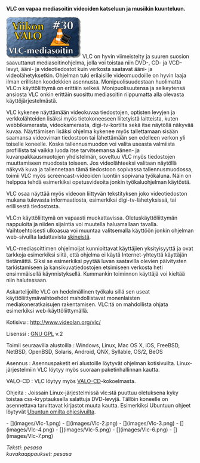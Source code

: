 <!--
Title: VLC-mediasoitin
Week: 1x30
Number: 30
Date: 2011/07/24
Pageimage: valo30-Vlc.png
Tags: Windows,Linux,Mac OS X,iOS,FreeBSD,NetBSD,OpenBSD,Solaris,Android,QNX,Syllable,OS/2,BeOS,Multimedia,Video
-->

**VLC on vapaa mediasoitin videoiden katseluun ja musiikin kuunteluun.**

![](images/valo30-Vlc.png "fig:valo30-Vlc.png") VLC on hyvin viimeistelty ja
suuren suosion saavuttanut mediasoitinohjelma, jolla voi toistaa niin
DVD-, CD- ja VCD-levyt, ääni- ja videotiedostot kuin verkosta saatavat
ääni- ja videolähetyksetkin. Ohjelman tuki erilaisille videomuodoille on
hyvin laaja ilman erillisten koodekkien asennusta. Monipuolisuudestaan
huolimatta VLC:n käyttöliittymä on erittäin selkeä. Monipuolisuutensa ja
selkeytensä ansiosta VLC onkin erittäin suosittu mediasoitin riippumatta
alla olevasta käyttöjärjestelmästä.

VLC kykenee näyttämään videokuvaa tiedostojen, optisten levyjen ja
verkkolähteiden lisäksi myös tietokoneeseen liitetyistä laitteista,
kuten webbikamerasta, videokamerasta, digi-tv-kortilta sekä itse
näytöllä näkyvää kuvaa. Näyttämisen lisäksi ohjelma kykenee myös
tallettamaan sisään saamansa videovirran tiedostoon tai lähettämään sen
edelleen verkon yli toiselle koneelle. Koska tallennusmuodon voi valita
useasta valmiista profiilista tai vaikka luoda itse tarvitsemansa äänen-
ja kuvanpakkausmuotojen yhdistelmän, soveltuu VLC myös tiedostojen
muuttamiseen muodosta toiseen. Jos videolähteeksi valitaan näytöllä
näkyvä kuva ja tallennetaan tämä tiedostoon sopivassa tallennusmuodossa,
toimii VLC myös screencast-videoiden luontiin sopivana työkaluna. Näin
on helppoa tehdä esimerkiksi opetusvideoita jonkin työkaluohjelman
käytöstä.

VLC osaa näyttää myös videoon liittyvän tekstityksen joko videotiedoston
mukana tulevasta informaatiosta, esimerkiksi digi-tv-lähetyksissä, tai
erillisestä tiedostosta.

VLC:n käyttöliittymä on vapaasti muokattavissa. Oletuskäyttöliittymän
nappuloita ja niiden sijaintia voi muutella haluamallaan tavalla.
Vaihtoehtoisesti ulkoasua voi muuntaa valitsemalla käyttöön jonkin
ohjelman web-sivuilta ladattavista
[skineistä](http://www.videolan.org/vlc/skins.php).

VLC-mediasoittimen ohjelmoijat kunnioittavat käyttäjien yksityisyyttä ja
ovat tarkkoja esimerkiksi siitä, että ohjelma ei käytä Internet-yhteyttä
käyttäjän tietämättä. Siksi se esimerkiksi pyytää luvan saatavilla
olevien päivitysten tarkistamiseen ja kansikuvatiedostojen etsimiseen
verkosta heti ensimmäisellä käynnistyksellä. Kummankin toiminnon
käyttäjä voi kieltää niin halutessaan.

Askartelijoille VLC on hedelmällinen työkalu sillä sen useat
käyttöliittymävaihtoehdot mahdollistavat monenlaisten
mediakoneratkaisujen rakentamisen. VLC:tä on mahdollista ohjata
esimerkiksi web-käyttöliittymällä.

Kotisivu
:   <http://www.videolan.org/vlc/>

Lisenssi
:   [GNU GPL](GNU_GPL) v.2

Toimii seuraavilla alustoilla
:   Windows, Linux, Mac OS X, iOS, FreeBSD, NetBSD, OpenBSD, Solaris,
    Android, QNX, Syllable, OS/2, BeOS

Asennus
:   Asennuspaketit eri alustoille löytyvät ohjelman kotisivuilta.
    Linux-järjestelmiin VLC löytyy myös suoraan paketinhallinnan kautta.

VALO-CD
:   VLC löytyy myös
    [VALO-CD](http://www.valo-cd.fi/ilmainen_vlc)-kokoelmasta.

Ohjeita
:   Joissain Linux-järjestelmissä vlc:stä puuttuu oletuksena kyky
    toistaa css-kryptauksella salattuja DVD-levyjä. Tällöin koneelle on
    asennettava tarvittavat kirjastot muuta kautta. Esimerkiksi Ubuntuun
    ohjeet löytyvät [Ubuntun omilta
    ohjesivuilta](https://help.ubuntu.com/community/RestrictedFormats/PlayingDVDs).

<div class="psgallery" markdown="1">
-   [](images/Vlc-1.png)
-   [](images/Vlc-2.png)
-   [](images/Vlc-3.png)
-   [](images/Vlc-4.png)
-   [](images/Vlc-5.png)
-   [](images/Vlc-6.png)
-   [](images/Vlc-7.png)
</div>

*Teksti: pesasa* <br />
*kuvakaappaukset: pesasa*
